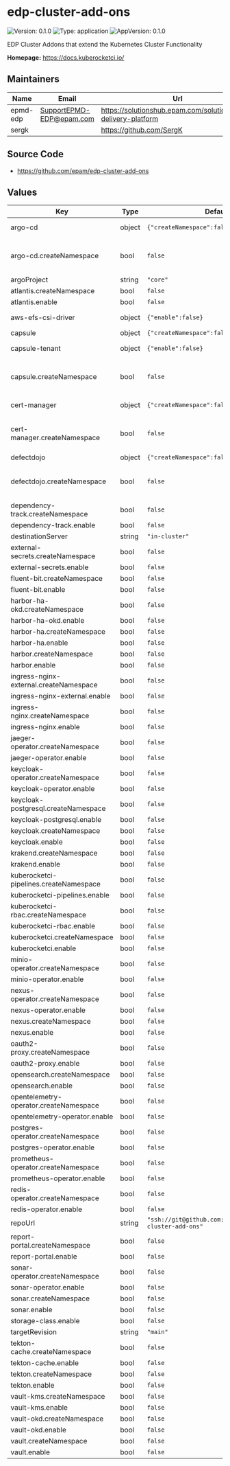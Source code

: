 # edp-cluster-add-ons

![Version: 0.1.0](https://img.shields.io/badge/Version-0.1.0-informational?style=flat-square) ![Type: application](https://img.shields.io/badge/Type-application-informational?style=flat-square) ![AppVersion: 0.1.0](https://img.shields.io/badge/AppVersion-0.1.0-informational?style=flat-square)

EDP Cluster Addons that extend the Kubernetes Cluster Functionality

**Homepage:** <https://docs.kuberocketci.io/>

## Maintainers

| Name | Email | Url |
| ---- | ------ | --- |
| epmd-edp | <SupportEPMD-EDP@epam.com> | <https://solutionshub.epam.com/solution/epam-delivery-platform> |
| sergk |  | <https://github.com/SergK> |

## Source Code

* <https://github.com/epam/edp-cluster-add-ons>

## Values

| Key | Type | Default | Description |
|-----|------|---------|-------------|
| argo-cd | object | `{"createNamespace":false,"enable":false}` | ArgoCD Deployment |
| argo-cd.createNamespace | bool | `false` | whether to create the namespace or not |
| argoProject | string | `"core"` |  |
| atlantis.createNamespace | bool | `false` |  |
| atlantis.enable | bool | `false` |  |
| aws-efs-csi-driver | object | `{"enable":false}` | AWS EFS CSI Driver |
| capsule | object | `{"createNamespace":false,"enable":false}` | Capsule |
| capsule-tenant | object | `{"enable":false}` | Capsule Tenant |
| capsule.createNamespace | bool | `false` | whether to create the namespace or not |
| cert-manager | object | `{"createNamespace":false,"enable":false}` | Cert Manager |
| cert-manager.createNamespace | bool | `false` | whether to create the namespace or not |
| defectdojo | object | `{"createNamespace":false,"enable":false}` | DefectDojo |
| defectdojo.createNamespace | bool | `false` | whether to create the namespace or not |
| dependency-track.createNamespace | bool | `false` |  |
| dependency-track.enable | bool | `false` |  |
| destinationServer | string | `"in-cluster"` |  |
| external-secrets.createNamespace | bool | `false` |  |
| external-secrets.enable | bool | `false` |  |
| fluent-bit.createNamespace | bool | `false` |  |
| fluent-bit.enable | bool | `false` |  |
| harbor-ha-okd.createNamespace | bool | `false` |  |
| harbor-ha-okd.enable | bool | `false` |  |
| harbor-ha.createNamespace | bool | `false` |  |
| harbor-ha.enable | bool | `false` |  |
| harbor.createNamespace | bool | `false` |  |
| harbor.enable | bool | `false` |  |
| ingress-nginx-external.createNamespace | bool | `false` |  |
| ingress-nginx-external.enable | bool | `false` |  |
| ingress-nginx.createNamespace | bool | `false` |  |
| ingress-nginx.enable | bool | `false` |  |
| jaeger-operator.createNamespace | bool | `false` |  |
| jaeger-operator.enable | bool | `false` |  |
| keycloak-operator.createNamespace | bool | `false` |  |
| keycloak-operator.enable | bool | `false` |  |
| keycloak-postgresql.createNamespace | bool | `false` |  |
| keycloak-postgresql.enable | bool | `false` |  |
| keycloak.createNamespace | bool | `false` |  |
| keycloak.enable | bool | `false` |  |
| krakend.createNamespace | bool | `false` |  |
| krakend.enable | bool | `false` |  |
| kuberocketci-pipelines.createNamespace | bool | `false` |  |
| kuberocketci-pipelines.enable | bool | `false` |  |
| kuberocketci-rbac.createNamespace | bool | `false` |  |
| kuberocketci-rbac.enable | bool | `false` |  |
| kuberocketci.createNamespace | bool | `false` |  |
| kuberocketci.enable | bool | `false` |  |
| minio-operator.createNamespace | bool | `false` |  |
| minio-operator.enable | bool | `false` |  |
| nexus-operator.createNamespace | bool | `false` |  |
| nexus-operator.enable | bool | `false` |  |
| nexus.createNamespace | bool | `false` |  |
| nexus.enable | bool | `false` |  |
| oauth2-proxy.createNamespace | bool | `false` |  |
| oauth2-proxy.enable | bool | `false` |  |
| opensearch.createNamespace | bool | `false` |  |
| opensearch.enable | bool | `false` |  |
| opentelemetry-operator.createNamespace | bool | `false` |  |
| opentelemetry-operator.enable | bool | `false` |  |
| postgres-operator.createNamespace | bool | `false` |  |
| postgres-operator.enable | bool | `false` |  |
| prometheus-operator.createNamespace | bool | `false` |  |
| prometheus-operator.enable | bool | `false` |  |
| redis-operator.createNamespace | bool | `false` |  |
| redis-operator.enable | bool | `false` |  |
| repoUrl | string | `"ssh://git@github.com:22/epam/edp-cluster-add-ons"` |  |
| report-portal.createNamespace | bool | `false` |  |
| report-portal.enable | bool | `false` |  |
| sonar-operator.createNamespace | bool | `false` |  |
| sonar-operator.enable | bool | `false` |  |
| sonar.createNamespace | bool | `false` |  |
| sonar.enable | bool | `false` |  |
| storage-class.enable | bool | `false` |  |
| targetRevision | string | `"main"` |  |
| tekton-cache.createNamespace | bool | `false` |  |
| tekton-cache.enable | bool | `false` |  |
| tekton.createNamespace | bool | `false` |  |
| tekton.enable | bool | `false` |  |
| vault-kms.createNamespace | bool | `false` |  |
| vault-kms.enable | bool | `false` |  |
| vault-okd.createNamespace | bool | `false` |  |
| vault-okd.enable | bool | `false` |  |
| vault.createNamespace | bool | `false` |  |
| vault.enable | bool | `false` |  |

